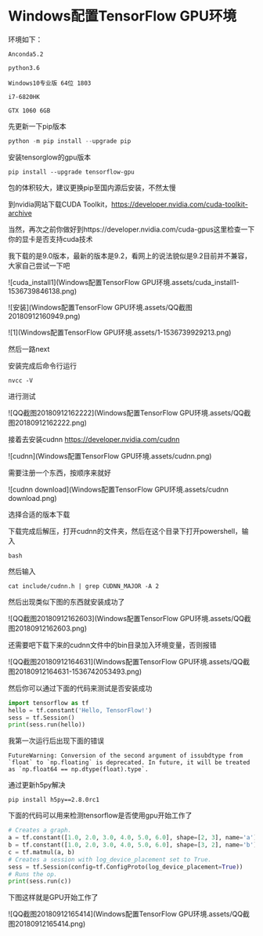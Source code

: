 # Windows配置TensorFlow GPU环境

环境如下：

```
Anconda5.2

python3.6

Windows10专业版 64位 1803

i7-6820HK

GTX 1060 6GB
```

先更新一下pip版本

```powershell
python -m pip install --upgrade pip
```

安装tensorglow的gpu版本

```
pip install --upgrade tensorflow-gpu
```

包的体积较大，建议更换pip至国内源后安装，不然太慢

到nvidia网站下载CUDA Toolkit，https://developer.nvidia.com/cuda-toolkit-archive

当然，再次之前你做好到https://developer.nvidia.com/cuda-gpus这里检查一下你的显卡是否支持cuda技术

我下载的是9.0版本，最新的版本是9.2，看网上的说法貌似是9.2目前并不兼容，大家自己尝试一下吧

![cuda_install1](Windows配置TensorFlow GPU环境.assets/cuda_install1-1536739846138.png)

![安装](Windows配置TensorFlow GPU环境.assets/QQ截图20180912160949.png)

![1](Windows配置TensorFlow GPU环境.assets/1-1536739929213.png)

然后一路next

安装完成后命令行运行

```
nvcc -V
```

进行测试

![QQ截图20180912162222](Windows配置TensorFlow GPU环境.assets/QQ截图20180912162222.png)

接着去安装cudnn https://developer.nvidia.com/cudnn

![cudnn](Windows配置TensorFlow GPU环境.assets/cudnn.png)

需要注册一个东西，按顺序来就好

![cudnn download](Windows配置TensorFlow GPU环境.assets/cudnn download.png)

选择合适的版本下载

下载完成后解压，打开cudnn的文件夹，然后在这个目录下打开powershell，输入

```
bash
```

然后输入

```
cat include/cudnn.h | grep CUDNN_MAJOR -A 2
```

然后出现类似下图的东西就安装成功了

![QQ截图20180912162603](Windows配置TensorFlow GPU环境.assets/QQ截图20180912162603.png)

还需要吧下载下来的cudnn文件中的bin目录加入环境变量，否则报错

![QQ截图20180912164631](Windows配置TensorFlow GPU环境.assets/QQ截图20180912164631-1536742053493.png)

然后你可以通过下面的代码来测试是否安装成功

```python
import tensorflow as tf
hello = tf.constant('Hello, TensorFlow!')
sess = tf.Session()
print(sess.run(hello))
```

我第一次运行后出现下面的错误

```
FutureWarning: Conversion of the second argument of issubdtype from `float` to `np.floating` is deprecated. In future, it will be treated as `np.float64 == np.dtype(float).type`.
```

通过更新h5py解决

```
pip install h5py==2.8.0rc1
```

下面的代码可以用来检测tensorflow是否使用gpu开始工作了

```python
# Creates a graph.
a = tf.constant([1.0, 2.0, 3.0, 4.0, 5.0, 6.0], shape=[2, 3], name='a')
b = tf.constant([1.0, 2.0, 3.0, 4.0, 5.0, 6.0], shape=[3, 2], name='b')
c = tf.matmul(a, b)
# Creates a session with log_device_placement set to True.
sess = tf.Session(config=tf.ConfigProto(log_device_placement=True))
# Runs the op.
print(sess.run(c))
```

下图这样就是GPU开始工作了

![QQ截图20180912165414](Windows配置TensorFlow GPU环境.assets/QQ截图20180912165414.png)